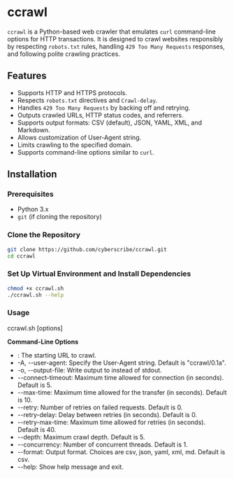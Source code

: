 # ccrawl

`ccrawl` is a Python-based web crawler that emulates `curl` command-line options for HTTP transactions. It is designed to crawl websites responsibly by respecting `robots.txt` rules, handling `429 Too Many Requests` responses, and following polite crawling practices.

## Features

- Supports HTTP and HTTPS protocols.
- Respects `robots.txt` directives and `Crawl-delay`.
- Handles `429 Too Many Requests` by backing off and retrying.
- Outputs crawled URLs, HTTP status codes, and referrers.
- Supports output formats: CSV (default), JSON, YAML, XML, and Markdown.
- Allows customization of User-Agent string.
- Limits crawling to the specified domain.
- Supports command-line options similar to `curl`.

## Installation

### Prerequisites

- Python 3.x
- `git` (if cloning the repository)

### Clone the Repository

```bash
git clone https://github.com/cyberscribe/ccrawl.git
cd ccrawl
```

### Set Up Virtual Environment and Install Dependencies

```bash
chmod +x ccrawl.sh
./ccrawl.sh --help
```

### Usage

ccrawl.sh [options] <url>

**Command-Line Options**

 * <URL>: The starting URL to crawl.
 * -A, --user-agent: Specify the User-Agent string. Default is "ccrawl/0.1a".
 * -o, --output-file: Write output to <file> instead of stdout.
 * --connect-timeout: Maximum time allowed for connection (in seconds). Default is 5.
 * --max-time: Maximum time allowed for the transfer (in seconds). Default is 10.
 * --retry: Number of retries on failed requests. Default is 0.
 * --retry-delay: Delay between retries (in seconds). Default is 0.
 * --retry-max-time: Maximum time allowed for retries (in seconds). Default is 40.
 * --depth: Maximum crawl depth. Default is 5.
 * --concurrency: Number of concurrent threads. Default is 1.
 * --format: Output format. Choices are csv, json, yaml, xml, md. Default is csv.
 * --help: Show help message and exit.

